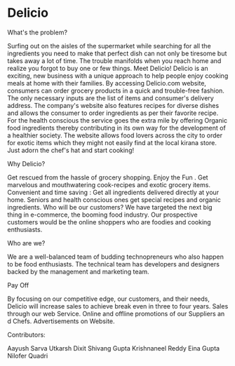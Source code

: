 # Delicio

What's the problem?

Surfing out on the aisles of the supermarket while searching for all the ingredients you need to make that perfect dish can not only be tiresome but takes away a lot of time. The trouble manifolds when you reach home and realize you forgot to buy one or few things.
Meet Delicio!
Delicio is an exciting, new business with a unique approach to help people enjoy cooking meals at home with their families. By accessing Delicio.com website, consumers can order grocery products in a quick and trouble-free fashion. The only necessary inputs are the list of items and consumer's delivery address. The company's website also features recipes for diverse dishes and allows the consumer to order ingredients as per their favorite recipe. For the health conscious the service goes the extra mile by offering Organic food ingredients thereby contributing in its own way for the development of a healthier society. The website allows food lovers across the city to order for exotic items which they might not easily find at the local kirana store. Just adorn the chef's hat and start cooking!

Why Delicio?

Get rescued from the hassle of grocery shopping.
Enjoy the Fun . Get marvelous and mouthwatering cook-recipes and exotic grocery items.
Convenient and time saving : Get all ingredients delivered directly at your home.
Seniors and health conscious ones get special recipes and organic ingredients.
Who will be our customers?
We have targeted the next big thing in e-commerce, the booming food industry. Our prospective customers would be the online shoppers who are foodies and cooking enthusiasts.

Who are we?

We are a well-balanced team of budding technopreneurs who also happen to be food enthusiasts. The technical team has developers and designers backed by the management and marketing team. 

Pay Off

By focusing on our competitive edge, our customers, and their needs, Delicio will increase sales to achieve break even in three to four years.
Sales through our web Service.
Online and offline promotions of our Suppliers an
d Chefs.
Advertisements on Website.

Contributors:

Aayush Sarva
Utkarsh Dixit
Shivang Gupta
Krishnaneel Reddy
Eina Gupta
Nilofer Quadri

